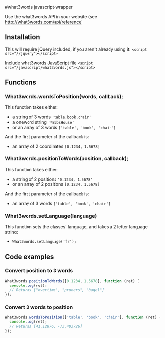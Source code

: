 #what3words javascript-wrapper

Use the what3words API in your website (see http://what3words.com/api/reference)

## Installation

This will require jQuery included, if you aren't already using it:
`<script src="//jquery"></script>`

Include what3words JavaScript file
`<script src="/javascript/what3words.js"></script>`

## Functions

### What3words.wordsToPosition(words, callback);
This function takes either:
- a string of 3 words `'table.book.chair'`
- a oneword string `'*BobsHouse'`
- or an array of 3 words `['table', 'book', 'chair']`

And the first parameter of the callback is:
- an array of 2 coordinates `[0.1234, 1.5678]`

### What3words.positionToWords(position, callback);
This function takes either:
- a string of 2 positions `'0.1234, 1.5678'`
- or an array of 2 positions `[0.1234, 1.5678]`

And the first parameter of the callback is:
- an array of 3 words `['table', 'book', 'chair']`

### What3words.setLanguage(language)
This function sets the classes' language, and takes a 2 letter language string:
- `What3words.setLanguage('fr');`

## Code examples

### Convert position to 3 words

```javascript
What3words.positionToWords([0.1234, 1.5678], function (ret) {
  console.log(ret);
  // Returns ["overtime", "pruners", "bagel"]
});
```

### Convert 3 words to position

```javascript
What3words.wordsToPosition(['table', 'book', 'chair'], function (ret) {
  console.log(ret);
  // Returns [41.12876, -73.403726]
});
```
